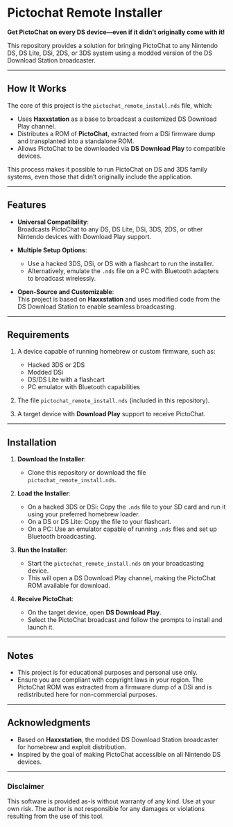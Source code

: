 # Pictochat Remote Installer

**Get PictoChat on every DS device—even if it didn’t originally come with it!**

This repository provides a solution for bringing PictoChat to any Nintendo DS, DS Lite, DSi, 2DS, or 3DS system using a modded version of the DS Download Station broadcaster.

---

## How It Works

The core of this project is the `pictochat_remote_install.nds` file, which:
- Uses **Haxxstation** as a base to broadcast a customized DS Download Play channel.
- Distributes a ROM of **PictoChat**, extracted from a DSi firmware dump and transplanted into a standalone ROM.
- Allows PictoChat to be downloaded via **DS Download Play** to compatible devices.

This process makes it possible to run PictoChat on DS and 3DS family systems, even those that didn’t originally include the application.

---

## Features

- **Universal Compatibility**:  
  Broadcasts PictoChat to any DS, DS Lite, DSi, 3DS, 2DS, or other Nintendo devices with Download Play support.

- **Multiple Setup Options**:  
  - Use a hacked 3DS, DSi, or DS with a flashcart to run the installer.
  - Alternatively, emulate the `.nds` file on a PC with Bluetooth adapters to broadcast wirelessly.

- **Open-Source and Customizable**:  
  This project is based on **Haxxstation** and uses modified code from the DS Download Station to enable seamless broadcasting.

---

## Requirements

1. A device capable of running homebrew or custom firmware, such as:
   - Hacked 3DS or 2DS
   - Modded DSi
   - DS/DS Lite with a flashcart
   - PC emulator with Bluetooth capabilities

2. The file `pictochat_remote_install.nds` (included in this repository).

3. A target device with **Download Play** support to receive PictoChat.

---

## Installation

1. **Download the Installer**:
   - Clone this repository or download the file `pictochat_remote_install.nds`.

2. **Load the Installer**:
   - On a hacked 3DS or DSi: Copy the `.nds` file to your SD card and run it using your preferred homebrew loader.
   - On a DS or DS Lite: Copy the file to your flashcart.
   - On a PC: Use an emulator capable of running `.nds` files and set up Bluetooth broadcasting.

3. **Run the Installer**:
   - Start the `pictochat_remote_install.nds` on your broadcasting device.
   - This will open a DS Download Play channel, making the PictoChat ROM available for download.

4. **Receive PictoChat**:
   - On the target device, open **DS Download Play**.
   - Select the PictoChat broadcast and follow the prompts to install and launch it.

---

## Notes

- This project is for educational purposes and personal use only.
- Ensure you are compliant with copyright laws in your region. The PictoChat ROM was extracted from a firmware dump of a DSi and is redistributed here for non-commercial purposes.

---

## Acknowledgments

- Based on **Haxxstation**, the modded DS Download Station broadcaster for homebrew and exploit distribution.
- Inspired by the goal of making PictoChat accessible on all Nintendo DS devices.

---

### Disclaimer

This software is provided as-is without warranty of any kind. Use at your own risk. The author is not responsible for any damages or violations resulting from the use of this tool.
